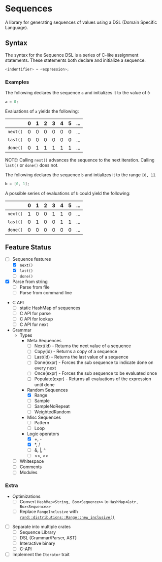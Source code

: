 # Sequences

A library for generating sequences of values using a DSL (Domain Specific
Language).

## Syntax

The syntax for the Sequence DSL is a series of C-like assignment
statements.  These statements both declare and initialize a sequence.

```C
<indentifier> = <expression>;
```

### Examples

The following declares the sequence `a` and initializes it to the value of
`0`

```C
a = 0;
```

Evaluations of `a` yields the following:

|          |  0  |  1  |  2  |  3  |  4  |  5  | ... |
| -------- | --- | --- | --- | --- | --- | --- | --- |
| `next()` |  0  |  0  |  0  |  0  |  0  |  0  | ... |
| `last()` |  0  |  0  |  0  |  0  |  0  |  0  | ... |
| `done()` |  0  |  1  |  1  |  1  |  1  |  1  | ... |

NOTE: Calling `next()` advances the sequence to the next iteration.  Calling
`last()` or `done()` does not.

The following declares the sequence `b` and intializes it to the range
`[0, 1]`.

```C
b = [0, 1];
```

A possible series of evaluations of `b` could yield the following:

|          |  0  |  1  |  2  |  3  |  4  |  5  | ... |
| -------- | --- | --- | --- | --- | --- | --- | --- |
| `next()` |  1  |  0  |  0  |  1  |  1  |  0  | ... |
| `last()` |  0  |  1  |  0  |  0  |  1  |  1  | ... |
| `done()` |  0  |  0  |  0  |  0  |  0  |  0  | ... |

## Feature Status

* [ ] Sequence features
  * [x] `next()`
  * [x] `last()`
  * [ ] `done()`

* [x] Parse from string
  * [ ] Parse from file
  * [ ] Parse from command line

* C API
  * [ ] static HashMap of sequences
  * [ ] C API for parse
  * [ ] C API for lookup
  * [ ] C API for next

* Grammar
  * Types
    * Meta Sequences
      * [ ] Next(id) - Returns the next value of a sequence
      * [ ] Copy(id) - Returns a copy of a sequence
      * [ ] Last(id) - Returns the last value of a sequence
      * [ ] Done(expr) - Forces the sub sequence to indicate done on every next
      * [ ] Once(expr) - Forces the sub sequence to be evaluated once
      * [ ] Populate(expr) - Returns all evaluations of the expression until done
    * Random Sequences
      * [x] Range
      * [ ] Sample
      * [ ] SampleNoRepeat
      * [ ] WeightedRandom
    * Misc Sequences
      * [ ] Pattern
      * [ ] Loop
    * Logic operators
      * [x] +, -
      * [x] *, /
      * [ ] &, |, ^
      * [ ] <<, >>
  * [ ] Whitespace
  * [ ] Comments
  * [ ] Modules

### Extra

* Optimizations
  * [ ] Convert `HashMap<String, Box<Sequence>>` to `HashMap<&str, Box<Sequence>>`
  * [ ] Replace `RangeInclusive` with
    [`rand::distributions::Range::new_inclusive()`](https://github.com/rust-lang-nursery/rand/issues/188)
* [ ] Separate into multiple crates
  * [ ] Sequence Library
  * [ ] DSL (Grammar/Parser, AST)
  * [ ] Interactive binary
  * [ ] C-API
* [ ] Implement the `Iterator` trait
